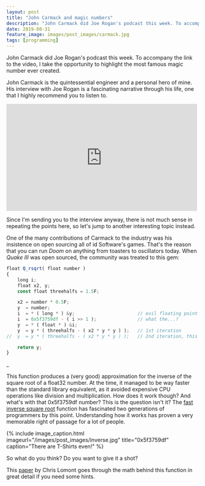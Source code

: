 ```yaml
---
layout: post
title: "John Carmack and magic numbers"
description: "John Carmack did Joe Rogan's podcast this week. To accompany the link to the video, I take the opportunity to highlight the most famous magic number ever created."
date: 2019-08-31
feature_image: images/post_images/carmack.jpg
tags: [programming]
---
```


John Carmack did Joe Rogan's podcast this week. To accompany the link to the video, I take the opportunity to highlight the most famous magic number ever created.

<!--more-->

John Carmack is the quintessential engineer and a personal hero of mine. His interview with Joe Rogan is a fascinating narrative through his life, one that I highly recommend you to listen to.

<iframe src="https://www.youtube.com/embed/udlMSe5-zP8" width="500" height="281" frameborder="0" webkitallowfullscreen mozallowfullscreen allowfullscreen></iframe>

Since I'm sending you to the interview anyway, there is not much sense in repeating the points here, so let's jump to another interesting topic instead.

One of the many contributions of Carmack to the industry was his insistence on open sourcing all of id Software's games. That's the reason that you can run *Doom* on anything from toasters to oscillators today. When *Quake III* was open sourced, the community was treated to this gem:  

```javascript
float Q_rsqrt( float number )
{
    long i;
    float x2, y;
    const float threehalfs = 1.5F;

    x2 = number * 0.5F;
    y  = number;
    i  = * ( long * ) &y;                       // evil floating point bit level hacking
    i  = 0x5f3759df - ( i >> 1 );               // what the...? 
    y  = * ( float * ) &i;
    y  = y * ( threehalfs - ( x2 * y * y ) );   // 1st iteration
//  y  = y * ( threehalfs - ( x2 * y * y ) );   // 2nd iteration, this can be removed

    return y;
}
```  

_   

This function produces a (very good) approximation for the inverse of the square root of a float32 number. At the time, it managed to be way faster than the standard library equivalent, as it avoided expensive CPU operations like division and multiplication. How does it work though? And what's with that 0x5f3759df number? This is the question isn't it? The [fast inverse square root](https://en.wikipedia.org/wiki/Fast_inverse_square_root) function has fascinated two generations of programmers by this point. Understanding how it works has proven a very memorable right of passage for a lot of people. 

{% include image_caption.html imageurl="/images/post_images/inverse.jpg" title="0x5f3759df" caption="There are T-Shirts even!" %}

So what do you think? Do you want to give it a shot? 

This [paper](http://www.lomont.org/papers/2003/InvSqrt.pdf) by Chris Lomont goes through the math behind this function in great detail if you need some hints.
